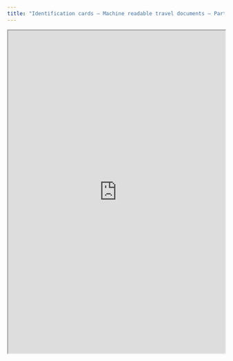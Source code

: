 ```yaml
---
title: "Identification cards – Machine readable travel documents – Part 2: Machine readable visas"
---
```



<iframe height="750" width="100%" src="https://ewelton.github.io/ktest/wiki.html#Identification%20cards%20%E2%80%93%20Machine%20readable%20travel%20documents%20%E2%80%93%20Part%202:%20Machine%20readable%20visas"></iframe>
